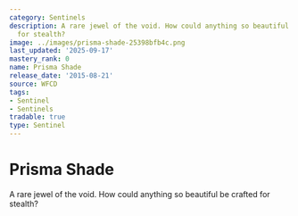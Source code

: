```yaml
---
category: Sentinels
description: A rare jewel of the void. How could anything so beautiful be crafted
  for stealth?
image: ../images/prisma-shade-25398bfb4c.png
last_updated: '2025-09-17'
mastery_rank: 0
name: Prisma Shade
release_date: '2015-08-21'
source: WFCD
tags:
- Sentinel
- Sentinels
tradable: true
type: Sentinel
---
```


# Prisma Shade

A rare jewel of the void. How could anything so beautiful be crafted for stealth?

